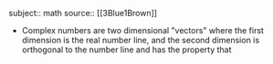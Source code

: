 subject:: math
source:: [[3Blue1Brown]]

- Complex numbers are two dimensional "vectors" where the first dimension is the real number line, and the second dimension is orthogonal to the number line and has the property that